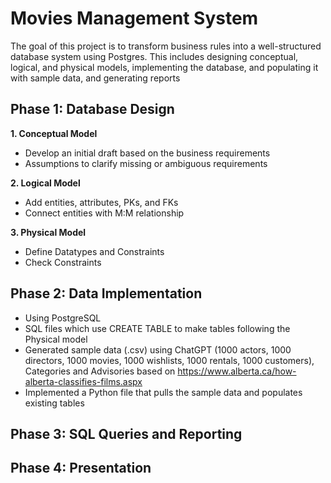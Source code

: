 # Movies Management System
The goal of this project is to transform business rules into a well-structured database system using Postgres.
This includes designing conceptual, logical, and physical models, implementing the database, and populating it
with sample data, and generating reports
## Phase 1: Database Design 
**1. Conceptual Model**
  - Develop an initial draft based on the business requirements
  - Assumptions to clarify missing or ambiguous requirements

**2. Logical Model**
  - Add entities, attributes, PKs, and FKs
  - Connect entities with M:M relationship

**3. Physical Model**
- Define Datatypes and Constraints
- Check Constraints
## Phase 2: Data Implementation
- Using PostgreSQL
- SQL files which use CREATE TABLE to make tables following the Physical model
- Generated sample data (.csv) using ChatGPT (1000 actors, 1000 directors, 1000 movies, 1000 wishlists, 1000 rentals, 1000 customers), Categories and Advisories based on https://www.alberta.ca/how-alberta-classifies-films.aspx
- Implemented a Python file that pulls the sample data and populates existing tables
## Phase 3: SQL Queries and Reporting
## Phase 4: Presentation

